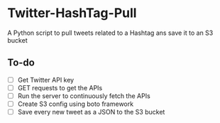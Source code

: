 # Twitter-HashTag-Pull
A Python script to pull tweets related to a Hashtag ans save it to an S3 bucket

## To-do
 - [ ] Get Twitter API key
 - [ ] GET requests to get the APIs
 - [ ] Run the server to continuously fetch the APIs
 - [ ] Create S3 config using boto framework
 - [ ] Save every new tweet as a JSON to the S3 bucket
